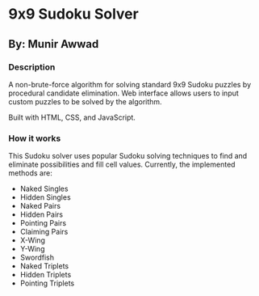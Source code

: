 # 9x9 Sudoku Solver
## By: Munir Awwad
### Description
A non-brute-force algorithm for solving standard 9x9 Sudoku puzzles by procedural candidate elimination. Web interface allows users to input custom puzzles to be solved by the algorithm.

Built with HTML, CSS, and JavaScript.

### How it works
This Sudoku solver uses popular Sudoku solving techniques to find and eliminate possibilities and fill cell values. Currently, the implemented methods are:
- Naked Singles
- Hidden Singles
- Naked Pairs
- Hidden Pairs
- Pointing Pairs
- Claiming Pairs
- X-Wing
- Y-Wing
- Swordfish
- Naked Triplets
- Hidden Triplets
- Pointing Triplets
